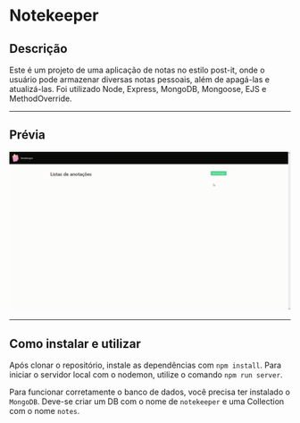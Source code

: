 # Notekeeper

## Descrição

Este é um projeto de uma aplicação de notas no estilo post-it, onde o usuário pode armazenar diversas notas pessoais, além de apagá-las e atualizá-las. 
Foi utilizado Node, Express, MongoDB, Mongoose, EJS e MethodOverride.

---
## Prévia

![Gif animado demonstrando o funcionamento da aplicação](./Notekeeper.gif "Gif animado demonstrando o funcionamento da aplicação")

---
## Como instalar e utilizar

Após clonar o repositório, instale as dependências com `npm install`.
Para iniciar o servidor local com o nodemon, utilize o comando `npm run server`. 

Para funcionar corretamente o banco de dados, você precisa ter instalado o `MongoDB`. Deve-se criar um DB com o nome de `notekeeper` e uma Collection com o nome `notes`.